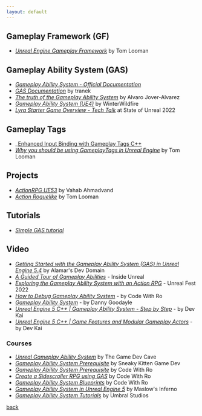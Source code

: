 ```yaml
---
layout: default
---
```


## Gameplay Framework (GF)

* _[Unreal Engine Gameplay Framework](https://www.tomlooman.com/unreal-engine-gameplay-framework/)_ by Tom Looman

## Gameplay Ability System (GAS)

* _[Gameplay Ability System - Official Documentation](https://dev.epicgames.com/documentation/en-us/unreal-engine/gameplay-ability-system-for-unreal-engine)_
* _[GAS Documentation](https://github.com/tranek/GASDocumentation)_ by tranek
* _[The truth of the Gameplay Ability System](https://vorixo.github.io/devtricks/gas/)_ by Alvaro Jover-Alvarez
* _[Gameplay Ability System (UE4)](https://suvam0451.github.io/tutorials/ue4/gameplay-ability-system-01/)_ by WinterWildfire
* _[Lyra Starter Game Overview - Tech Talk](https://www.youtube.com/watch?v=Fj1zCsYydD8)_ at State of Unreal 2022

## Gameplay Tags

* _[Enhanced Input Binding with Gameplay Tags C++](https://dev.epicgames.com/community/learning/tutorials/aqrD/unreal-engine-enhanced-input-binding-with-gameplay-tags-c)
* _[Why you should be using GameplayTags in Unreal Engine](https://www.tomlooman.com/unreal-engine-gameplaytags-data-driven-design/)_ by Tom Looman

## Projects

* _[ActionRPG UE53](https://github.com/vahabahmadvand/ActionRPG_UE53)_ by Vahab Ahmadvand
* _[Action Roguelike](https://github.com/tomlooman/ActionRoguelike)_ by Tom Looman

## Tutorials

* _[Simple GAS tutorial](https://landelare.github.io/2024/01/15/simple-gas-tutorial.html)_

## Video

* _[Getting Started with the Gameplay Ability System (GAS) in Unreal Engine 5.4](https://www.youtube.com/watch?v=Tajm3wrzZ_w)_ by Alamar's Dev Domain
* _[A Guided Tour of Gameplay Abilities](https://www.youtube.com/watch?v=YvXvWa6vbAA)_ - Inside Unreal
* _[Exploring the Gameplay Ability System with an Action RPG](https://www.youtube.com/watch?v=tc542u36JR0)_ - Unreal Fest 2022
* _[How to Debug Gameplay Ability System](https://www.youtube.com/watch?v=X4sfHXwSE_U)_ - by Code With Ro
* _[Gameplay Ability System](https://www.youtube.com/watch?v=s3-kOmP5bVw&list=PLSXoUFZWDVGvI1v8JvWkgGkbqka14-vpe&index=1)_ - by Danny Goodayle
* _[Unreal Engine 5 C++ | Gameplay Ability System - Step by Step](https://www.youtube.com/watch?v=L-3ifQRpyB4)_ - by Dev Kai
* _[Unreal Engine 5 C++ | Game Features and Modular Gameplay Actors](https://www.youtube.com/watch?v=sSoGEO1tnEI)_ - by Dev Kai

### Courses

* _[Unreal Gameplay Ability System](https://www.youtube.com/watch?v=yKLKunEZaj8&list=PLoReGgpfex3woa35rnoXRyF9N3_p7QVQ2)_ by The Game Dev Cave
* _[Gameplay Ability System Prerequisite](https://www.youtube.com/playlist?list=PLnHeglBaPYu-XVKTntS2hoEUs7M4INBPx)_ by Sneaky Kitten Game Dev
* _[Gameplay Ability System Prerequisite](https://www.youtube.com/playlist?list=PL6eAkiWr7AyIbndILQQO0L9_JeOTVIr5r)_ by Code With Ro
* _[Create a Sidescroller RPG using GAS](https://www.youtube.com/watch?v=U2jP6Mlevk0&list=PL6eAkiWr7AyJDObm2BnxoOoMLcUXxqHbV)_ by Code With Ro
* _[Gameplay Ability System Blueprints](https://www.youtube.com/playlist?list=PL6eAkiWr7AyJkHVoHAfyLCldr24QCorE1)_ by Code With Ro
* _[Gameplay Ability System in Unreal Engine 5](https://www.youtube.com/watch?v=KnFYRlSxshc&list=PLSeWTho026lMzw6FJnFm-bfM2COSrohMX)_ by Maslow's Inferno
* _[Gameplay Ability System Tutorials](https://www.youtube.com/playlist?list=PLuS6-Pdt2hhYGZkME7K7ZDT2qf4vbY5c3)_ by Umbral Studios

[back](../)
